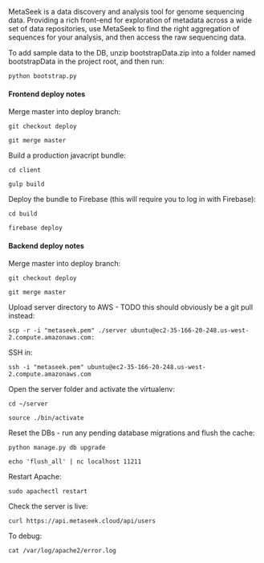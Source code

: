 MetaSeek is a data discovery and analysis tool for genome sequencing data. Providing a rich front-end for exploration of metadata across a wide set of data repositories, use MetaSeek to find the right aggregation of sequences for your analysis, and then access the raw sequencing data.

To add sample data to the DB, unzip bootstrapData.zip into a folder named bootstrapData in the project root, and then run:

`python bootstrap.py`

#### Frontend deploy notes

Merge master into deploy branch:

`git checkout deploy`

`git merge master`

Build a production javacript bundle:

`cd client`

`gulp build`

Deploy the bundle to Firebase (this will require you to log in with Firebase):

`cd build`

`firebase deploy`

#### Backend deploy notes

Merge master into deploy branch:

`git checkout deploy`

`git merge master`

Upload server directory to AWS - TODO this should obviously be a git pull instead:

`scp -r -i "metaseek.pem" ./server ubuntu@ec2-35-166-20-248.us-west-2.compute.amazonaws.com:`

SSH in:

`ssh -i "metaseek.pem" ubuntu@ec2-35-166-20-248.us-west-2.compute.amazonaws.com`

Open the server folder and activate the virtualenv:

`cd ~/server`

`source ./bin/activate`

Reset the DBs - run any pending database migrations and flush the cache:

`python manage.py db upgrade`

`echo 'flush_all' | nc localhost 11211`

Restart Apache:

`sudo apachectl restart`

Check the server is live:

`curl https://api.metaseek.cloud/api/users`

To debug:

`cat /var/log/apache2/error.log`
